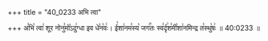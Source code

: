 +++
title = "40_0233 अभि त्वा"

+++
अ꣣भि꣡ त्वा꣢ शूर नोनु꣣मो꣡ऽदु꣢ग्धा इव धे꣣न꣡वः꣢। ई꣡शा꣢नम꣣स्य꣡ जग꣢꣯तः स्व꣣र्दृ꣢श꣣मी꣡शा꣢नमिन्द्र त꣣स्थु꣡षः꣢ ॥ 40:0233 ॥